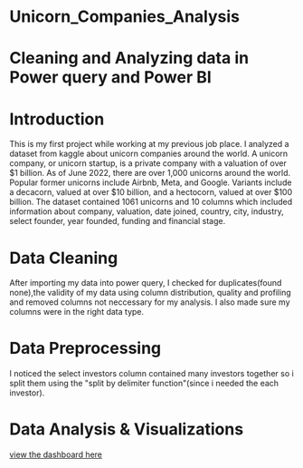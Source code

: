 # Unicorn_Companies_Analysis

# Cleaning and Analyzing data in Power query and Power BI
# Introduction
This is my first project while working at my previous job place. I analyzed a dataset from kaggle about unicorn companies around the world. A unicorn company, or unicorn startup, is a private company with a valuation of over $1 billion. As of June 2022, there are over 1,000 unicorns around the world. Popular former unicorns include Airbnb, Meta, and Google. Variants include a decacorn, valued at over $10 billion, and a hectocorn, valued at over $100 billion. The dataset contained 1061 unicorns and 10 columns which included information about company, valuation, date joined, country, city, industry, select founder, year founded, funding and financial stage.
# Data Cleaning
After importing my data into power query, I checked for duplicates(found none),the validity of my data using column distribution, quality and profiling and removed columns not neccessary for my analysis. I also made sure my columns were in the right data type.
# Data Preprocessing
I noticed the select investors column contained many investors together so i split them using the "split by delimiter function"(since i needed the each investor).
# Data Analysis & Visualizations
[view the dashboard here](https://user-images.githubusercontent.com/115374063/194786711-e7901387-5943-474f-a11a-2a211bc9ead6.png)
